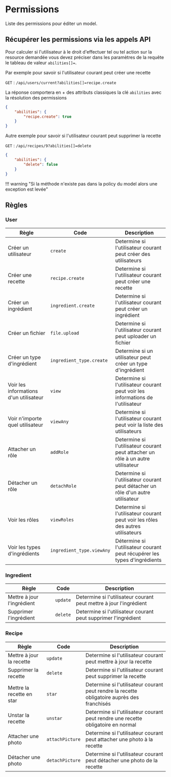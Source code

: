 # Permissions

Liste des permissions pour éditer un model. 

## Récupérer les permissions via les appels API

Pour calculer si l'utilisateur à le droit d'effectuer tel ou tel action sur la resource demandée vous devez préciser dans les paramètres de la requête le tableau de valeur `abilities[]=`.

Par exemple pour savoir si l'utilisateur courant peut créer une recette

`GET` : `/api/users/current?abilities[]=recipe.create`

La réponse comportera en + des attributs classiques la clé `abilities` avec la résolution des permissions

```json
{
    "abilities": {
        "recipe.create": true
    }
}
```

Autre exemple pour savoir si l'utilisateur courant peut supprimer la recette

`GET` : `/api/recipes/9?abilities[]=delete`

```json
{
    "abilities": {
        "delete": false
    }
}
```

!!! warning "Si la méthode n'existe pas dans la policy du model alors une exception est levée"


## Règles


### User

|Règle|Code|Description|
|-|-|-|
|Créer un utilisateur|`create`|Determine si l'utilisateur courant peut créer des utilisateurs|
|Créer une recette|`recipe.create`|Determine si l'utilisateur courant peut créer une recette|
|Créer un ingrédient|`ingredient.create`|Determine si l'utilisateur courant peut créer un ingrédient|
|Créer un fichier|`file.upload`|Determine si l'utilisateur courant peut uploader un fichier|
|Créer un type d'ingrédient|`ingredient_type.create`|Determine si un utilisateur peut créer un type d'ingrédient|
|Voir les informations d'un utilisateur|`view`|Determine si l'utilisateur courant peut voir les informations de l'utilisateur|
|Voir n'importe quel utilisateur|`viewAny`|Determine si l'utilisateur courant peut voir la liste des utilisateurs|
|Attacher un rôle|`addRole`|Determine si l'utilisateur courant peut attacher un rôle à un autre utilisateur|
|Détacher un rôle|`detachRole`|Determine si l'utilisateur courant peut détacher un rôle d'un autre utilisateur|
|Voir les rôles|`viewRoles`|Determine si l'utilisateur courant peut voir les rôles des autres utilisateurs|
|Voir les types d'ingrédients|`ingredient_type.viewAny`| Détermine si l'utilisateur courant peut récupérer les types d'ingrédients|


### Ingredient

|Règle|Code|Description|
|-|-|-|
|Mettre à jour l'ingrédient|`update`|Determine si l'utilisateur courant peut mettre à jour l'ingrédient|
|Supprimer l'ingrédient|`delete`|Determine si l'utilisateur courant peut supprimer l'ingrédient|


### Recipe

|Règle|Code|Description|
|-|-|-|
|Mettre à jour la recette|`update`|Determine si l'utilisateur courant peut mettre à jour la recette|
|Supprimer la recette|`delete`|Determine si l'utilisateur courant peut supprimer la recette|
|Mettre la recette en star|`star`|Determine si l'utilisateur courant peut rendre la recette obligatoire auprès des franchisés|
|Unstar la recette|`unstar`|Determine si l'utilisateur courant peut rendre une recette obligatoire en normal|
|Attacher une photo|`attachPicture`|Determine si l'utilisateur courant peut attacher une photo à la recette|
|Détacher une photo|`detachPicture`|Determine si l'utilisateur courant peut détacher une photo de la recette|
